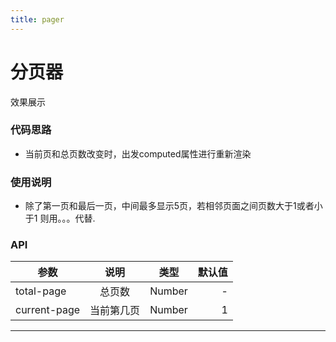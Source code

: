 ```yaml
---
title: pager
---
```


# 分页器

效果展示     

<ClientOnly>
<pager-demos></pager-demos>
</ClientOnly>


### 代码思路

- 当前页和总页数改变时，出发computed属性进行重新渲染

  
### 使用说明

- 除了第一页和最后一页，中间最多显示5页，若相邻页面之间页数大于1或者小于1
  则用。。。代替.

### API

| 参数  | 说明 | 类型    | 默认值  |
|-------|:---:|-----------|-------:|
| total-page  | 总页数 | Number     | - |
| current-page | 当前第几页  | Number      | 1   |
--------------------- 




